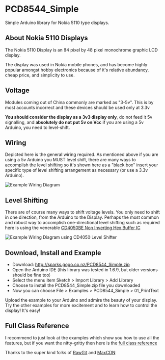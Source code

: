 # PCD8544_Simple
Simple Arduino library for Nokia 5110 type displays.

## About Nokia 5110 Displays

The Nokia 5110 Display is an 84 pixel by 48 pixel monochrome graphic LCD display.  

The display was used in Nokia mobile phones, and has become highly popular amongst hobby electronics because of it's relative abundancy, cheap price, and simplicity to use.

## Voltage

Modules coming out of China commonly are marked as "3-5v".  This is by most accounts incorrect and these devices should be used only at 3.3v

**You should consider the display as a 3v3 display only**, do not feed it 5v signalling, and **absolutely do not put 5v on Vcc** if you are using a 5v Arduino, you need to level-shift.

## Wiring

Depicted here is the general wiring required.  As mentioned above if you are using a 5v Arduino you MUST level shift, there are many ways to accomplish the level shifting so it's shown here as a "black box" insert your specific type of level shifting arrangement as necessary (or use a 3.3v Arduino).

![Example Wiring Diagram](https://rawgit.com/sleemanj/PCD8544_Simple/master/docs/wiring-diagram.png "Example Wiring Diagram")

## Level Shifting

There are of course many ways to shift voltage levels.  You only need to shift in one direction, from the Arduino to the Display.  Perhaps the most common and robust way to accomplish one-directional level shifting such as required here is using the venerable [CD4050BE Non Inverting Hex Buffer IC](http://sparks.gogo.co.nz/5-of-CD4050BE-DIP-Hex-Non-Inverting-Buffer-IC-348.html)

![Example Wiring Diagram using CD4050 Level Shifter](https://rawgit.com/sleemanj/PCD8544_Simple/master/docs/wiring-diagram-4050.png "Example Wiring Diagram using CD4050 Level Shifter")



## Download, Install and Example

* Download: http://sparks.gogo.co.nz/PCD8544_Simple.zip
* Open the Arduino IDE (this library was tested in 1.6.9, but older versions should be fine too)
* Select the menu item Sketch > Import Library > Add Library
* Choose to install the PCD8544_Simple.zip file you downloaded
* Now you can choose File > Examples > PCD8544_Simple > 01_PrintText

Upload the example to your Arduino and admire the beauty of your display.  Try the other examples for more excitement and to learn how to control the display!  It's easy!

## Full Class Reference

I recommend to just look at the examples which show you how to use all the features, but if you want the nitty-gritty then here is the [full class reference](https://rawgit.com/sleemanj/PCD8544_Simple/70b4c90/docs/html/class_p_c_d8544___simple.html)

Thanks to the super kind folks of [RawGit](https://rawgit.com/) and [MaxCDN](http://www.maxcdn.com/)
